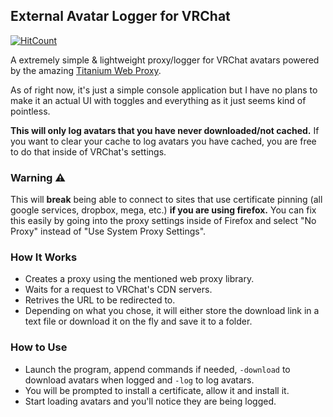 ## External Avatar Logger for VRChat
[![HitCount](https://hits.dwyl.com/notunixian/ExternalLogger.svg?style=flat-square)](http://hits.dwyl.com/notunixian/ExternalLogger)


A extremely simple & lightweight proxy/logger for VRChat avatars powered by the amazing [Titanium Web Proxy](https://github.com/justcoding121/titanium-web-proxy).

As of right now, it's just a simple console application but I have no plans to make it an actual UI with toggles and everything as it just seems kind of pointless.

**This will only log avatars that you have never downloaded/not cached.**
If you want to clear your cache to log avatars you have cached, you are free to do that inside of VRChat's settings.

### Warning ⚠
This will **break** being able to connect to sites that use certificate pinning (all google services, dropbox, mega, etc.) **if you are using firefox.** You can fix this easily by going into the proxy settings inside of Firefox and select "No Proxy" instead of "Use System Proxy Settings".

### How It Works

* Creates a proxy using the mentioned web proxy library.
* Waits for a request to VRChat's CDN servers.
* Retrives the URL to be redirected to.
* Depending on what you chose, it will either store the download link in a text file or download it on the fly and save it to a folder.

### How to Use

* Launch the program, append commands if needed, ```-download``` to download avatars when logged and ```-log``` to log avatars.
* You will be prompted to install a certificate, allow it and install it.
* Start loading avatars and you'll notice they are being logged.







